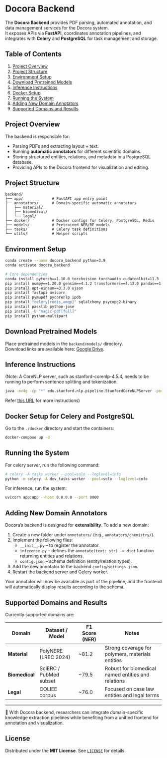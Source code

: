 # Docora Backend <!-- omit in toc -->

The **Docora Backend** provides PDF parsing, automated annotation, and data management services for the Docora system.  
It exposes APIs via **FastAPI**, coordinates annotation pipelines, and integrates with **Celery** and **PostgreSQL** for task management and storage.


## Table of Contents
1. [Project Overview](#project-overview)  
2. [Project Structure](#project-structure)  
3. [Environment Setup](#environment-setup)  
4. [Download Pretrained Models](#download-pretrained-models)  
5. [Inference Instructions](#inference-instructions)  
6. [Docker Setup](#docker-setup)  
7. [Running the System](#running-the-system)  
8. [Adding New Domain Annotators](#adding-new-domain-annotators)  
9. [Supported Domains and Results](#supported-domains-and-results)  


## Project Overview

The backend is responsible for:  
- Parsing PDFs and extracting layout + text.  
- Running **automatic annotators** for different scientific domains.  
- Storing structured entities, relations, and metadata in a PostgreSQL database.  
- Providing APIs to the Docora frontend for visualization and editing.  


## Project Structure

```text
backend/
├── app/             # FastAPI app entry point
├── annotators/      # Domain-specific automatic annotators
│   ├── material/
│   ├── biomedical/
│   └── legal/
├── docker/          # Docker configs for Celery, PostgreSQL, Redis
├── models/          # Pretrained NER/RE models
├── tasks/           # Celery task definitions
└── utils/           # Helper scripts
```


## Environment Setup

```bash
conda create --name docora_backend python=3.9
conda activate docora_backend

# Core dependencies
conda install pytorch==1.10.0 torchvision torchaudio cudatoolkit=11.3 -c pytorch
pip install numpy==1.20.0 gensim==4.1.2 transformers==4.13.0 pandas==1.3.4 scikit-learn==1.0.1 prettytable==2.4.0
pip install opt-einsum==3.3.0 ujson
pip install fastapi uvicorn
pip install pymupdf pycorenlp ipdb
pip install "celery[redis,amqp]" sqlalchemy psycopg2-binary
pip install passlib python-jose
pip install -U "magic-pdf[full]"
pip install python-multipart
```


## Download Pretrained Models

Place pretrained models in the `backend/models/` directory.  
Download links are available here: [Google Drive](https://drive.google.com/drive/folders/1dsoae6AOPXOV0tLwK3t2gya6Sf7Zi6rd?usp=sharing).


## Inference Instructions
(Note: A CoreNLP server, such as stanford-corenlp-4.5.4, needs to be running to perform sentence splitting and tokenization.

```bash
java -mx4g -cp "*" edu.stanford.nlp.pipeline.StanfordCoreNLPServer -port 9000 -timeout 15000
```
Refer [this URL](https://stanfordnlp.github.io/CoreNLP/download.html) for more instructions)

## Docker Setup for Celery and PostgreSQL

Go to the `./docker` directory and start the containers:

```bash
docker-compose up -d
```

## Running the System

For celery server, run the following command:
```bash
# celery -A tasks worker --pool=solo --loglevel=info
python -m celery -A dev_tasks worker --pool=solo --loglevel=info
```

For inference, run the system:
```bash
uvicorn app:app --host 0.0.0.0 --port 8000
```


## Adding New Domain Annotators

Docora’s backend is designed for **extensibility**. To add a new domain:  

1. Create a new folder under `annotators/` (e.g., `annotators/chemistry/`).  
2. Implement the following files:  
   - `__init__.py` – to register the annotator.  
   - `inference.py` – defines the `annotate(text: str) -> dict` function returning entities and relations.  
   - `config.json` – schema definition (entity/relation types).  
3. Add the new annotator to the backend `config/settings.json`.  
4. Restart the backend server and Celery worker.  

Your annotator will now be available as part of the pipeline, and the frontend will automatically display results according to the schema.


## Supported Domains and Results

Currently supported domains are:  

| Domain     | Dataset / Model | F1 Score (NER) | Notes |
|------------|-----------------|----------------|-------|
| **Material**   | PolyNERE (LREC 2024) | ~81.2 | Strong coverage for polymers, materials entities |
| **Biomedical** | SciERC / PubMed subset | ~79.5 | Robust for biomedical named entities and relations |
| **Legal**      | COLIEE corpus | ~76.0 | Focused on case law entities and legal terms |

---

🚀 With Docora backend, researchers can integrate domain-specific knowledge extraction pipelines while benefiting from a unified frontend for annotation and visualization.


## License

Distributed under the **MIT License**. See [`LICENSE`](./LICENSE) for details.  
